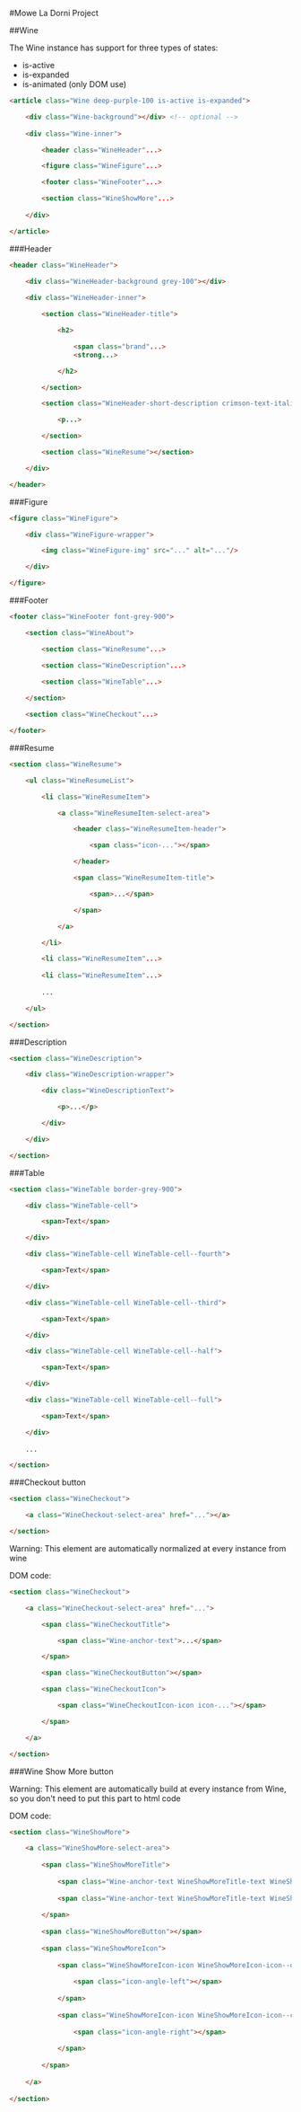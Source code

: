 #Mowe La Dorni Project 

##Wine

The Wine instance has support for three types of states:

* is-active
* is-expanded
* is-animated (only DOM use)

```html
<article class="Wine deep-purple-100 is-active is-expanded">

	<div class="Wine-background"></div> <!-- optional -->
    
    <div class="Wine-inner">

        <header class="WineHeader"...>

        <figure class="WineFigure"...>

        <footer class="WineFooter"...>

        <section class="WineShowMore"...>
        
    </div>

</article>
```

###Header

```html
<header class="WineHeader">

	<div class="WineHeader-background grey-100"></div>
    
    <div class="WineHeader-inner">

        <section class="WineHeader-title">

            <h2>

                <span class="brand"...>
                <strong...>

            </h2>

        </section>

        <section class="WineHeader-short-description crimson-text-italic">

            <p...>

        </section>

        <section class="WineResume"></section>

    </div>

</header>
```

###Figure

```html
<figure class="WineFigure">

	<div class="WineFigure-wrapper">

		<img class="WineFigure-img" src="..." alt="..."/>

	</div>

</figure>
```

###Footer

```html
<footer class="WineFooter font-grey-900">

	<section class="WineAbout">

		<section class="WineResume"...>

		<section class="WineDescription"...>

		<section class="WineTable"...>
		
	</section>

	<section class="WineCheckout"...>

</footer>
```

###Resume

```html
<section class="WineResume">

	<ul class="WineResumeList">

		<li class="WineResumeItem">

			<a class="WineResumeItem-select-area">

				<header class="WineResumeItem-header">

					<span class="icon-..."></span>

				</header>

				<span class="WineResumeItem-title">

					<span>...</span>

				</span>

			</a>

		</li>

		<li class="WineResumeItem"...>
		
		<li class="WineResumeItem"...>
		
		...

	</ul>

</section>
```

###Description

```html
<section class="WineDescription">

	<div class="WineDescription-wrapper">

		<div class="WineDescriptionText">

			<p>...</p>

		</div>

	</div>

</section>
```


###Table

```html
<section class="WineTable border-grey-900">

	<div class="WineTable-cell">

		<span>Text</span>

	</div>

	<div class="WineTable-cell WineTable-cell--fourth">

		<span>Text</span>

	</div>

	<div class="WineTable-cell WineTable-cell--third">

		<span>Text</span>

	</div>

	<div class="WineTable-cell WineTable-cell--half">

		<span>Text</span>

	</div>

	<div class="WineTable-cell WineTable-cell--full">

		<span>Text</span>

	</div>
	
	...

</section>
```

###Checkout button

```html
<section class="WineCheckout">

	<a class="WineCheckout-select-area" href="..."></a>

</section>
```

Warning: This element are automatically normalized at every instance from wine

DOM code:

```html
<section class="WineCheckout">

	<a class="WineCheckout-select-area" href="...">

		<span class="WineCheckoutTitle">

			<span class="Wine-anchor-text">...</span>

		</span>

		<span class="WineCheckoutButton"></span>

		<span class="WineCheckoutIcon">

			<span class="WineCheckoutIcon-icon icon-..."></span>

		</span>

	</a>

</section>
```

###Wine Show More button

Warning: This element are automatically build at every instance from Wine, so you don't need to put this part to html code 

DOM code:

```html
<section class="WineShowMore">

	<a class="WineShowMore-select-area">
	
		<span class="WineShowMoreTitle">
	
			<span class="Wine-anchor-text WineShowMoreTitle-text WineShowMoreTitle-text--opened">Fechar</span>
	
			<span class="Wine-anchor-text WineShowMoreTitle-text WineShowMoreTitle-text--closed">Mais Informações</span>
	
		</span>
	
		<span class="WineShowMoreButton"></span>
	
		<span class="WineShowMoreIcon">
	
			<span class="WineShowMoreIcon-icon WineShowMoreIcon-icon--open">
	
				<span class="icon-angle-left"></span>
	
			</span>
	
			<span class="WineShowMoreIcon-icon WineShowMoreIcon-icon--close">
	
				<span class="icon-angle-right"></span>
	
			</span>
	
		</span>
	
	</a>
	
</section>
```